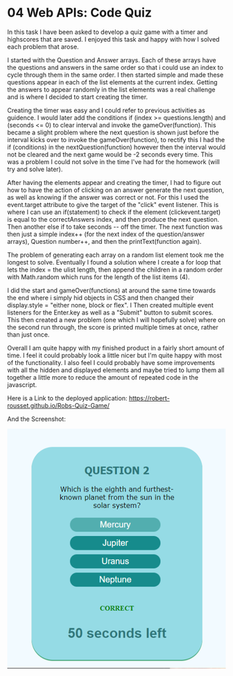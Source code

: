 # 04 Web APIs: Code Quiz

In this task I have been asked to develop a quiz game with a timer and highscores that are saved. I enjoyed this task and happy with how I solved each problem that arose. 

I started with the Question and Answer arrays. Each of these arrays have the questions and answers in the same order so that i could use an index to cycle through them in the same order. I then started simple and made these questions appear in each of the list elements at the current index. Getting the answers to appear randomly in the list elements was a real challenge and is where I decided to start creating the timer. 

Creating the timer was easy and I could refer to previous activities as guidence. I would later add the conditions if (index >= questions.length) and (seconds <= 0) to clear interval and invoke the gameOver(function). This became a slight problem where the next question is shown just before the interval kicks over to invoke the gameOver(function), to rectify this I had the if (conditions) in the nextQuestion(function) however then the interval would not be cleared and the next game would be -2 seconds every time. This was a problem I could not solve in the time I've had for the homework (will try and solve later).

After having the elements appear and creating the timer, I had to figure out how to have the action of clicking on an answer generate the next question, as well as knowing if the answer was correct or not. For this I used the event.target attribute to give the target of the "click" event listener. This is where I can use an if(statement) to check if the element (clickevent.target) is equal to the correctAnswers index, and then produce the next question. Then another else if to take seconds -- off the timer. The next function was then just a simple index++ (for the next index of the question/answer arrays), Question number++, and then the printText(function again).

The problem of generating each array on a random list element took me the longest to solve. Eventually I found a solution where I create a for loop that lets the index = the ulist length, then append the children in a random order with Math.random which runs for the length of the list items (4).

I did the start and gameOver(functions) at around the same time towards the end where i simply hid objects in CSS and then changed their display.style = "either none, block or flex". I Then created multiple event listeners for the Enter.key as well as a "Submit" button to submit scores. This then created a new problem (one which I will hopefully solve) where on the second run through, the score is printed multiple times at once, rather than just once. 

Overall I am quite happy with my finished product in a fairly short amount of time. I feel it could probably look a little nicer but I'm quite happy with most of the functionality. I also feel I could probably have some improvements with all the hidden and displayed elements and maybe tried to lump them all together a little more to reduce the amount of repeated code in the javascript.

Here is a Link to the deployed application: https://robert-rousset.github.io/Robs-Quiz-Game/

And the Screenshot:

![Screenshot](./Assets/Screenshot/Quiz-Screenshot.png)

